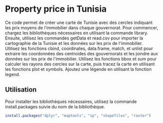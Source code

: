 # Property price in Tunisia
Ce code permet de créer une carte de Tunisie avec des cercles indiquant les prix moyens de l'immobilier dans chaque gouvernorat. Pour commencer, chargez les bibliothèques nécessaires en utilisant la commande library. Ensuite, utilisez les commandes getData et read.csv pour importer la cartographie de la Tunisie et les données sur les prix de l'immobilier. Utilisez les fonctions cbind, coordinates, data.frame, match, et unlist pour extraire les coordonnées des centroides des gouvernorats et les joindre aux données sur les prix de l'immobilier. Utilisez les fonctions bbox et sum pour calculer les rayons des cercles sur la carte, puis tracez la carte en utilisant les fonctions plot et symbols. Ajoutez une légende en utilisant la fonction legend.
## Utilisation
Pour installer les bibliothèques nécessaires, utilisez la commande install.packages suivie du nom de la bibliothèque.

```R
install.packages("dplyr", "maptools", "sp", "shapefiles", "raster")
```
